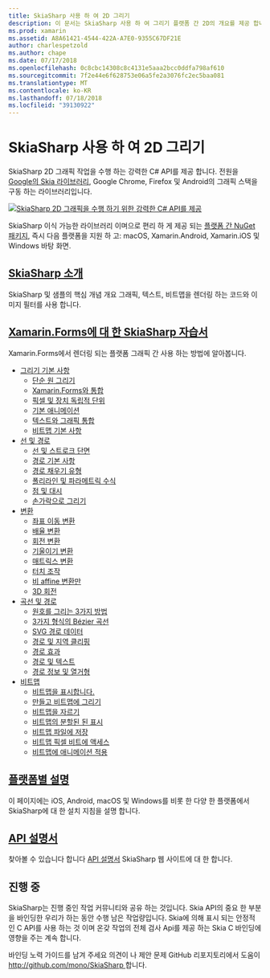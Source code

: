 ```yaml
---
title: SkiaSharp 사용 하 여 2D 그리기
description: 이 문서는 SkiaSharp 사용 하 여 그리기 플랫폼 간 2D의 개요를 제공 합니다. SkiaSharp를 설명 하는 다양 한 가이드 및 다양 한 Api에 연결 합니다.
ms.prod: xamarin
ms.assetid: A8A61421-4544-422A-A7E0-9355C67DF21E
author: charlespetzold
ms.author: chape
ms.date: 07/17/2018
ms.openlocfilehash: 0c8cbc14308c8c4131e5aaa2bcc0ddfa798af610
ms.sourcegitcommit: 7f2e44e6f628753e06a5fe2a3076fc2ec5baa081
ms.translationtype: MT
ms.contentlocale: ko-KR
ms.lasthandoff: 07/18/2018
ms.locfileid: "39130922"
---
```

# <a name="2d-drawing-with-skiasharp"></a>SkiaSharp 사용 하 여 2D 그리기

SkiaSharp 2D 그래픽 작업을 수행 하는 강력한 C# API를 제공 합니다. 전원을 [Google의 Skia 라이브러리](http://skia.org), Google Chrome, Firefox 및 Android의 그래픽 스택을 구동 하는 라이브러리입니다.

[![](images/ide-sml.png "SkiaSharp 2D 그래픽을 수행 하기 위한 강력한 C# API를 제공")](images/ide.png#lightbox)

SkiaSharp 이식 가능한 라이브러리 이며으로 편리 하 게 제공 되는 [플랫폼 간 NuGet 패키지](https://www.nuget.org/packages/SkiaSharp), 즉시 다음 플랫폼을 지원 하 고: macOS, Xamarin.Android, Xamarin.iOS 및 Windows 바탕 화면.

## <a name="introduction-to-skiasharpgraphics-gamesskiasharpintroductionmd"></a>[SkiaSharp 소개](~/graphics-games/skiasharp/introduction.md)

SkiaSharp 및 샘플의 핵심 개념 개요 그래픽, 텍스트, 비트맵을 렌더링 하는 코드와 이미지 필터를 사용 합니다.

## <a name="skiasharp-tutorials-for-xamarinformsxamarin-formsuser-interfacegraphicsskiasharpindexmd"></a>[Xamarin.Forms에 대 한 SkiaSharp 자습서](~/xamarin-forms/user-interface/graphics/skiasharp/index.md)

Xamarin.Forms에서 렌더링 되는 플랫폼 그래픽 간 사용 하는 방법에 알아봅니다.

- [그리기 기본 사항](~/xamarin-forms/user-interface/graphics/skiasharp/basics/index.md)
  * [단순 원 그리기](~/xamarin-forms/user-interface/graphics/skiasharp/basics/circle.md)
  * [Xamarin.Forms와 통합](~/xamarin-forms/user-interface/graphics/skiasharp/basics/integration.md)
  * [픽셀 및 장치 독립적 단위](~/xamarin-forms/user-interface/graphics/skiasharp/basics/pixels.md)
  * [기본 애니메이션](~/xamarin-forms/user-interface/graphics/skiasharp/basics/animation.md)
  * [텍스트와 그래픽 통합](~/xamarin-forms/user-interface/graphics/skiasharp/basics/text.md)
  * [비트맵 기본 사항](~/xamarin-forms/user-interface/graphics/skiasharp/basics/bitmaps.md)
- [선 및 경로](~/xamarin-forms/user-interface/graphics/skiasharp/paths/index.md)
  * [선 및 스트로크 단면](~/xamarin-forms/user-interface/graphics/skiasharp/paths/lines.md)
  * [경로 기본 사항](~/xamarin-forms/user-interface/graphics/skiasharp/paths/paths.md)
  * [경로 채우기 유형](~/xamarin-forms/user-interface/graphics/skiasharp/paths/fill-types.md)
  * [폴리라인 및 파라메트릭 수식](~/xamarin-forms/user-interface/graphics/skiasharp/paths/polylines.md)
  * [점 및 대시](~/xamarin-forms/user-interface/graphics/skiasharp/paths/dots.md)
  * [손가락으로 그리기](~/xamarin-forms/user-interface/graphics/skiasharp/paths/finger-paint.md)
- [변환](~/xamarin-forms/user-interface/graphics/skiasharp/transforms/index.md)
  * [좌표 이동 변환](~/xamarin-forms/user-interface/graphics/skiasharp/transforms/translate.md)
  * [배율 변환](~/xamarin-forms/user-interface/graphics/skiasharp/transforms/scale.md)
  * [회전 변환](~/xamarin-forms/user-interface/graphics/skiasharp/transforms/rotate.md)
  * [기울이기 변환](~/xamarin-forms/user-interface/graphics/skiasharp/transforms/skew.md)
  * [매트릭스 변환](~/xamarin-forms/user-interface/graphics/skiasharp/transforms/matrix.md)
  * [터치 조작](~/xamarin-forms/user-interface/graphics/skiasharp/transforms/touch.md)
  * [비 affine 변환만](~/xamarin-forms/user-interface/graphics/skiasharp/transforms/non-affine.md)
  * [3D 회전](~/xamarin-forms/user-interface/graphics/skiasharp/transforms/3d-rotation.md)
- [곡선 및 경로](~/xamarin-forms/user-interface/graphics/skiasharp/curves/index.md)
  * [원호를 그리는 3가지 방법](~/xamarin-forms/user-interface/graphics/skiasharp/curves/arcs.md)
  * [3가지 형식의 Bézier 곡선](~/xamarin-forms/user-interface/graphics/skiasharp/curves/beziers.md)
  * [SVG 경로 데이터](~/xamarin-forms/user-interface/graphics/skiasharp/curves/path-data.md)
  * [경로 및 지역 클리핑](~/xamarin-forms/user-interface/graphics/skiasharp/curves/clipping.md)
  * [경로 효과](~/xamarin-forms/user-interface/graphics/skiasharp/curves/effects.md)
  * [경로 및 텍스트](~/xamarin-forms/user-interface/graphics/skiasharp/curves/text-paths.md)
  * [경로 정보 및 열거형](~/xamarin-forms/user-interface/graphics/skiasharp/curves/information.md)
- [비트맵](~/xamarin-forms/user-interface/graphics/skiasharp/bitmaps/index.md)
  * [비트맵을 표시합니다.](~/xamarin-forms/user-interface/graphics/skiasharp/bitmaps/displaying.md)
  * [만들고 비트맵에 그리기](~/xamarin-forms/user-interface/graphics/skiasharp/bitmaps/drawing.md)
  * [비트맵을 자르기](~/xamarin-forms/user-interface/graphics/skiasharp/bitmaps/cropping.md)
  * [비트맵의 분할된 된 표시](~/xamarin-forms/user-interface/graphics/skiasharp/bitmaps/segmented.md)
  * [비트맵 파일에 저장](~/xamarin-forms/user-interface/graphics/skiasharp/bitmaps/saving.md)
  * [비트맵 픽셀 비트에 액세스](~/xamarin-forms/user-interface/graphics/skiasharp/bitmaps/pixel-bits.md)
  * [비트맵에 애니메이션 적용](~/xamarin-forms/user-interface/graphics/skiasharp/bitmaps/animating.md)

## <a name="platform-specific-notesgraphics-gamesskiasharpplatformmd"></a>[플랫폼별 설명](~/graphics-games/skiasharp/platform.md)

이 페이지에는 iOS, Android, macOS 및 Windows를 비롯 한 다양 한 플랫폼에서 SkiaSharp에 대 한 설치 지침을 설명 합니다.

## <a name="api-documentationhttpsdeveloperxamarincomapinamespaceskiasharp"></a>[API 설명서](https://developer.xamarin.com/api/namespace/SkiaSharp/)

찾아볼 수 있습니다 합니다 [API 설명서](https://developer.xamarin.com/api/namespace/SkiaSharp/) SkiaSharp 웹 사이트에 대 한 합니다.

## <a name="work-in-progress"></a>진행 중

SkiaSharp는 진행 중인 작업 커뮤니티와 공유 하는 것입니다. Skia API의 중요 한 부분을 바인딩한 우리가 하는 동안 수행 남은 작업량입니다. Skia에 의해 표시 되는 안정적인 C API를 사용 하는 것 이며 온갖 작업의 전체 검사 Api를 제공 하는 Skia C 바인딩에 영향을 주는 계속 합니다.

바인딩 노력 가이드를 남겨 주세요 의견이 나 제안 문제 GitHub 리포지토리에서 도움이 [ http://github.com/mono/SkiaSharp ](http://github.com/mono/SkiaSharp)합니다.
